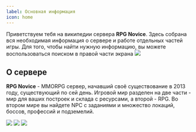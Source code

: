 ```yaml
---
label: Основная информация
icon: home
---
```

Приветствуем тебя на википедии сервера **RPG Novice**. Здесь собрана вся необходимая информация о сервере и работе отдельных частей игры.
Для того, чтобы найти нужную информацию, вы можете воспользоваться поиском в правой части экрана [![](https://i.imgur.com/1ZiLa41.png)]() 


## **О сервере**
**RPG Novice** - MMORPG сервер, начавший своё существование в 2013 году, существующий по сей день.
Игровой мир разделен на две части - мир для ваших построек и склада с ресурсами, а второй - RPG. Во втором мире вы найдете NPC с заданиями и множество локаций, боссов, профессий и подземелий.

[![](https://i.imgur.com/2KqlCqx.png)](https://vk.com/warmine)
[![](https://i.imgur.com/TOtq0Vr.png)](https://discord.gg/U7nHwQPmmR)
[![](https://i.imgur.com/SCkPlKy.png)](https://www.youtube.com/c/Consiruem)
